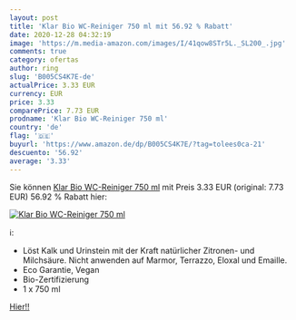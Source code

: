 ```yaml
---
layout: post
title: 'Klar Bio WC-Reiniger 750 ml mit 56.92 % Rabatt'
date: 2020-12-28 04:32:19
image: 'https://m.media-amazon.com/images/I/41qow8STr5L._SL200_.jpg'
comments: true
category: ofertas
author: ring
slug: 'B005CS4K7E-de'
actualPrice: 3.33 EUR
currency: EUR
price: 3.33
comparePrice: 7.73 EUR
prodname: 'Klar Bio WC-Reiniger 750 ml'
country: 'de'
flag: '🇩🇪'
buyurl: 'https://www.amazon.de/dp/B005CS4K7E/?tag=tolees0ca-21'
descuento: '56.92'
average: '3.33'
---
```


Sie können [Klar Bio WC-Reiniger 750 ml](https://www.amazon.de/dp/B005CS4K7E/?tag=tolees0ca-21) mit Preis 3.33 EUR (original: 7.73 EUR) 56.92 % Rabatt hier:

[![Klar Bio WC-Reiniger 750 ml](https://m.media-amazon.com/images/I/41qow8STr5L._SL200_.jpg)](https://www.amazon.de/dp/B005CS4K7E/?tag=tolees0ca-21)

ℹ️:

- Löst Kalk und Urinstein mit der Kraft natürlicher Zitronen- und Milchsäure. Nicht anwenden auf Marmor, Terrazzo, Eloxal und Emaille.
- Eco Garantie, Vegan
- Bio-Zertifizierung
- 1 x 750 ml

[Hier!!](https://www.amazon.de/dp/B005CS4K7E/?tag=tolees0ca-21)
